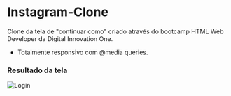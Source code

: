 # Instagram-Clone
Clone da tela de "continuar como" criado através do bootcamp HTML Web Developer da Digital Innovation One.
- Totalmente responsivo com @media queries.

### Resultado da tela
![Login](https://user-images.githubusercontent.com/65426690/102403260-c10e1e80-3fc4-11eb-916b-beab8dd7e3c2.png)
